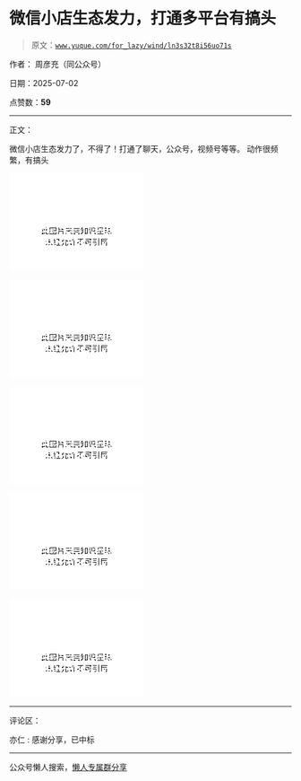 # 微信小店生态发力，打通多平台有搞头

> 原文：[`www.yuque.com/for_lazy/wind/ln3s32t8i56uo71s`](https://www.yuque.com/for_lazy/wind/ln3s32t8i56uo71s)

作者： 周彦充（同公众号）

日期：2025-07-02

点赞数：**59**

* * *

正文：

微信小店生态发力了，不得了！打通了聊天，公众号，视频号等等。 动作很频繁，有搞头

![](img/56630d9e504ff11f13aa8a11b1bdfefb.png "None")

![](img/ab06d7f89ee2893e77ebf9f120f3a64b.png "None")

![](img/ed40acf395da2cd97d0ac80d88aaf579.png "None")

![](img/41c33a9c23e36fc618d124b3d7e6b84f.png "None")

![](img/9bd11aeeb595886cdac23043214963a6.png "None")

* * *

评论区：

亦仁 : 感谢分享，已中标

* * *

公众号懒人搜索，[懒人专属群分享](https://lazybook.fun/#/blog/group)